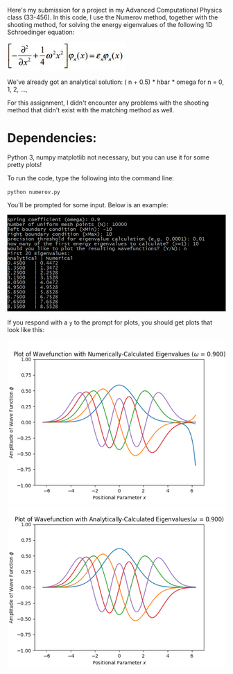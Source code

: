 Here's my submission for a project in my Advanced Computational Physics class (33-456). In this code, I use the Numerov method, together with the shooting method, for solving the energy eigenvalues of the following 1D Schroedinger equation:

![equation](equation.JPG)

We've already got an analytical solution: ( n + 0.5) * hbar * omega for n = 0, 1, 2, ...,

For this assignment, I didn't encounter any problems with the shooting method that didn't exist with the matching method as well.

# Dependencies:
Python 3, numpy
matplotlib not necessary, but you can use it for some pretty plots!

To run the code, type the following into the command line:

`python numerov.py`

You'll be prompted for some input. Below is an example:

![example](example_input.PNG)

If you respond with a `y` to the prompt for plots, you should get plots that look like this:

![numerical](figure_1.png)
![analytical](figure_2.png)
